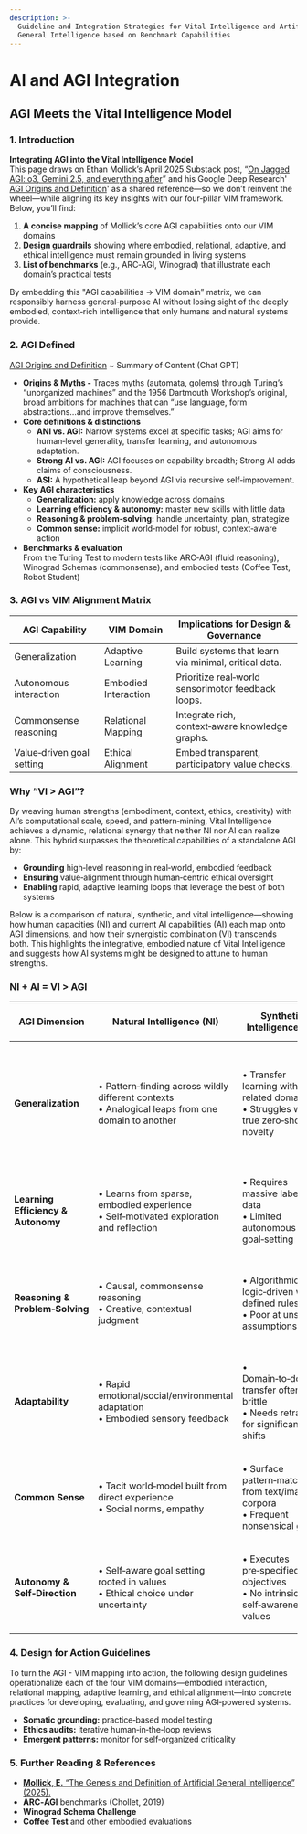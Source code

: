 ```yaml
---
description: >-
  Guideline and Integration Strategies for Vital Intelligence and Artificial
  General Intelligence based on Benchmark Capabilities
---
```


# AI and AGI Integration

## AGI Meets the Vital Intelligence Model

### 1. Introduction

**Integrating AGI into the Vital Intelligence Model**\
This page draws on Ethan Mollick’s April 2025 Substack post, “[On Jagged AGI: o3, Gemini 2.5, and everything after](https://www.oneusefulthing.org/p/on-jagged-agi-o3-gemini-25-and-everything)” and his Google Deep Research' [AGI Origins and Definition](https://docs.google.com/document/d/1VJ-OzBRJUChgUB0L0--dbdNjU2e-14PXnoTqNFYgXNQ/edit?tab=t.0)' as a shared reference—so we don’t reinvent the wheel—while aligning its key insights with our four‑pillar VIM framework. Below, you’ll find:

1. **A concise mapping** of Mollick’s core AGI capabilities onto our VIM domains
2. **Design guardrails** showing where embodied, relational, adaptive, and ethical intelligence must remain grounded in living systems
3. **List of benchmarks** (e.g., ARC‑AGI, Winograd) that illustrate each domain’s practical tests

By embedding this "AGI capabilities → VIM domain” matrix, we can responsibly harness general‑purpose AI without losing sight of the deeply embodied, context‑rich intelligence that only humans and natural systems provide.

### 2. AGI Defined

[AGI Origins and Definition](https://docs.google.com/document/d/1VJ-OzBRJUChgUB0L0--dbdNjU2e-14PXnoTqNFYgXNQ/edit?tab=t.0) \~ Summary of Content (Chat GPT)

* **Origins & Myths -** Traces myths (automata, golems) through Turing’s “unorganized machines” and the 1956 Dartmouth Workshop’s original, broad ambitions for machines that can “use language, form abstractions…and improve themselves.”
* **Core definitions & distinctions**
  * **ANI vs. AGI:** Narrow systems excel at specific tasks; AGI aims for human‑level generality, transfer learning, and autonomous adaptation.
  * **Strong AI vs. AGI:** AGI focuses on capability breadth; Strong AI adds claims of consciousness.
  * **ASI:** A hypothetical leap beyond AGI via recursive self‑improvement.
* **Key AGI characteristics**
  * **Generalization:** apply knowledge across domains
  * **Learning efficiency & autonomy:** master new skills with little data
  * **Reasoning & problem‑solving:** handle uncertainty, plan, strategize
  * **Common sense:** implicit world‑model for robust, context‑aware action
* **Benchmarks & evaluation**\
  From the Turing Test to modern tests like ARC‑AGI (fluid reasoning), Winograd Schemas (commonsense), and embodied tests (Coffee Test, Robot Student)

### 3. AGI vs VIM Alignment Matrix

| AGI Capability            | VIM Domain           | Implications for Design & Governance                 |
| ------------------------- | -------------------- | ---------------------------------------------------- |
| Generalization            | Adaptive Learning    | Build systems that learn via minimal, critical data. |
| Autonomous interaction    | Embodied Interaction | Prioritize real‑world sensorimotor feedback loops.   |
| Commonsense reasoning     | Relational Mapping   | Integrate rich, context‑aware knowledge graphs.      |
| Value‑driven goal setting | Ethical Alignment    | Embed transparent, participatory value checks.       |

### **Why “VI > AGI”?**

By weaving human strengths (embodiment, context, ethics, creativity) with AI’s computational scale, speed, and pattern‑mining, Vital Intelligence achieves a dynamic, relational synergy that neither NI nor AI can realize alone. This hybrid surpasses the theoretical capabilities of a standalone AGI by:

* **Grounding** high‑level reasoning in real‑world, embodied feedback
* **Ensuring** value‑alignment through human‑centric ethical oversight
* **Enabling** rapid, adaptive learning loops that leverage the best of both systems

Below is a comparison of natural, synthetic, and vital intelligence—showing how human capacities (NI) and current AI capabilities (AI) each map onto AGI dimensions, and how their synergistic combination (VI) transcends both. This highlights the integrative, embodied nature of Vital Intelligence and suggests how AI systems might be designed to attune to human strengths.

### NI + AI = VI > AGI

| AGI Dimension                      | Natural Intelligence (NI)                                                                                  | Synthetic Intelligence (AI)                                                                   | Vital Intelligence (NI + AI)                                                                             |
| ---------------------------------- | ---------------------------------------------------------------------------------------------------------- | --------------------------------------------------------------------------------------------- | -------------------------------------------------------------------------------------------------------- |
| **Generalization**                 | <p>• Pattern‑finding across wildly different contexts<br>• Analogical leaps from one domain to another</p> | <p>• Transfer learning within related domains<br>• Struggles with true zero‑shot novelty</p>  | <p>• Human‑guided pattern articulation + AI’s scale<br>• Rapid, broad transfer under human oversight</p> |
| **Learning Efficiency & Autonomy** | <p>• Learns from sparse, embodied experience<br>• Self‑motivated exploration and reflection</p>            | <p>• Requires massive labeled data<br>• Limited autonomous goal‑setting</p>                   | • Co‑learning loops: human in the loop for few‑shot guidance, AI for rapid iteration                     |
| **Reasoning & Problem‑Solving**    | <p>• Causal, commonsense reasoning<br>• Creative, contextual judgment</p>                                  | <p>• Algorithmic, logic‑driven within defined rules<br>• Poor at unstated assumptions</p>     | • AI’s computational speed + human contextual insight → robust hybrid reasoning                          |
| **Adaptability**                   | <p>• Rapid emotional/social/environmental adaptation<br>• Embodied sensory feedback</p>                    | <p>• Domain‑to‑domain transfer often brittle<br>• Needs retraining for significant shifts</p> | • AI proposes options; humans select, refine, and redirect in real‑time                                  |
| **Common Sense**                   | <p>• Tacit world‑model built from direct experience<br>• Social norms, empathy</p>                         | <p>• Surface pattern‑matching from text/image corpora<br>• Frequent nonsensical gaps</p>      | • AI suggestions vetted by human intuition and lived knowledge                                           |
| **Autonomy & Self‑Direction**      | <p>• Self‑aware goal setting rooted in values<br>• Ethical choice under uncertainty</p>                    | <p>• Executes pre‑specified objectives<br>• No intrinsic self‑awareness or values</p>         | • Human values steer AI execution; AI amplifies human‑defined missions                                   |

### 4. Design for Action Guidelines

To turn the AGI - VIM mapping into action, the following design guidelines operationalize each of the four VIM domains—embodied interaction, relational mapping, adaptive learning, and ethical alignment—into concrete practices for developing, evaluating, and governing AGI‑powered systems.

* **Somatic grounding:** practice‑based model testing
* **Ethics audits:** iterative human‑in‑the‑loop reviews
* **Emergent patterns:** monitor for self‑organized criticality

### 5. Further Reading & References

* [**Mollick, E.** “The Genesis and Definition of Artificial General Intelligence” (2025).](https://docs.google.com/document/d/1VJ-OzBRJUChgUB0L0--dbdNjU2e-14PXnoTqNFYgXNQ/edit?tab=t.0)
* **ARC‑AGI** benchmarks (Chollet, 2019)
* **Winograd Schema Challenge**
* **Coffee Test** and other embodied evaluations
